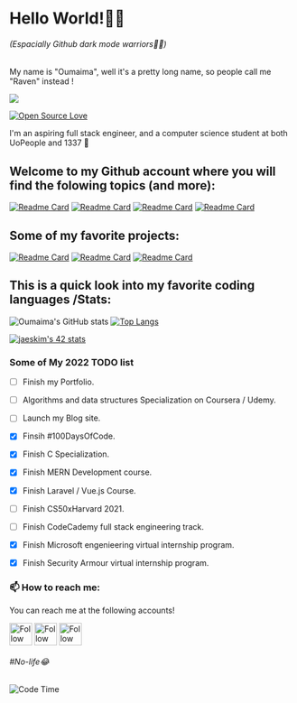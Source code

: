  <h1>Hello World!🖤💜</h1>
 <h6>(Espacially Github dark mode warriors🤗🏴)</h6>

 <p>My name is "Oumaima", well it's a pretty long name, so people call me "Raven" instead !<br><p>

 [<img src="https://github.com/Oumaimafisaoui/Oumaimafisaoui/blob/main/Raven%20(1000%20%C3%97%20500%20px)%20(1).gif"/>](https://github.com/Oumaimafisaoui/Oumaimafisaoui/blob/main/Raven%20(1000%20%C3%97%20500%20px)%20(1).gif)
  
 
 <!--![visitors](https://visitor-badge-reloaded.herokuapp.com/badge?page_id=Oumaimafisaoui&color=00cf00)!-->
 [![Open Source Love](https://badges.frapsoft.com/os/v1/open-source.svg?v=102)](https://github.com/ellerbrock/open-source-badge/)
 
 <div>
   <p>I'm an aspiring full stack engineer, and a computer science student at both UoPeople and 1337 💜</p>
 </div>
   
 <h2>Welcome to my Github account where you will find the folowing topics (and more):</h2>  
    
  [![Readme Card](https://github-readme-stats.vercel.app/api/pin/?username=Oumaimafisaoui&repo=Push_Swap42&theme=midnight-purple)](https://github.com/Oumaimafisaoui/Push_swap42)
   [![Readme Card](https://github-readme-stats.vercel.app/api/pin/?username=Oumaimafisaoui&repo=Mini-Talk-42&theme=midnight-purple)](https://github.com/Oumaimafisaoui/Mini-Talk-42)
   [![Readme Card](https://github-readme-stats.vercel.app/api/pin/?username=Oumaimafisaoui&repo=My-go-to-books-in-programming-PDF-.&theme=midnight-purple)](https://github.com/Oumaimafisaoui/My-go-to-books-in-programming-PDF-.)
   [![Readme Card](https://github-readme-stats.vercel.app/api/pin/?username=Oumaimafisaoui&repo=Uopeople-CS-Roadmap&theme=midnight-purple)](https://github.com/Oumaimafisaoui/Uopeople-CS-Roadmap)
   
  <h2>Some of my favorite projects:</h2>  
    
  [![Readme Card](https://github-readme-stats.vercel.app/api/pin/?username=Oumaimafisaoui&repo=CS50xHarvard-2021&theme=midnight-purple)](https://github.com/Oumaimafisaoui/CS50xHarvard-2021)
   [![Readme Card](https://github-readme-stats.vercel.app/api/pin/?username=Oumaimafisaoui&repo=Personal-Portfolio-Soon-&theme=midnight-purple)](https://github.com/Oumaimafisaoui/Personal-Portfolio-Soon-)
  [![Readme Card](https://github-readme-stats.vercel.app/api/pin/?username=Oumaimafisaoui&repo=Personal-Blog-Soon&theme=midnight-purple)](https://github.com/Oumaimafisaoui/Personal-Blog-Soon)  

  <h2>This is a quick look into my favorite coding languages /Stats:</h2>
 
  ![Oumaima's GitHub stats](https://github-readme-stats.vercel.app/api?username=Oumaimafisaoui&show_icons=true&theme=midnight-purple)
 [![Top Langs](https://github-readme-stats.vercel.app/api/top-langs/?username=Oumaimafisaoui&hide=Jupyter%20Notebook&layout=compact&theme=midnight-purple)](https://github.com/rahulbordoloi/github-readme-stats)

[![jaeskim's 42 stats](https://badge42.herokuapp.com/api/stats/oufisaou)](https://github.com/JaeSeoKim/badge42) 
  <h3>Some of My 2022 TODO list</h3>
 
- [ ] Finish my Portfolio.
- [ ] Algorithms and data structures Specialization on Coursera / Udemy.
- [ ] Launch my Blog site.
- [X] Finsih #100DaysOfCode.
- [X] Finish C Specialization.
- [X] Finish MERN Development course.
- [x] Finish Laravel / Vue.js Course.
- [ ] Finish CS50xHarvard 2021.
- [ ] Finish CodeCademy full stack engineering track.
- [X] Finish Microsoft engenieering virtual internship program.
- [X] Finish Security Armour virtual internship program.


 <h3>📫 How to reach me:</h3>
<p>You can reach me at the following accounts!</p>

[<img src="https://raw.githubusercontent.com/Raymo111/Raymo111/master/socials/linkedin.png" height="40em" align="center" alt="Follow Oumaimafisaoui on LinkedIn" title="Follow Oumaimafisaoui on LinkedIn"/>](https://www.linkedin.com/in/oumaima-fisaoui-5162b718a/)
 [<img src="https://raw.githubusercontent.com/Raymo111/Raymo111/master/socials/twitter.svg" height="40em" align="center" alt="Follow Oumaimafisaoui on Twitter" title="Follow Oumaimafisaoui on Twitter"/>](https://twitter.com/Oumaimafisaoui)
[<img src="https://raw.githubusercontent.com/Raymo111/Raymo111/master/socials/instagram.svg" height="40em" align="center" alt="Follow Oumaimafisaoui on Instagram" title="Follow Oumaimafisaoui on Instagram"/>](https://instagram.com/GuessCode)

 <h6>#No-life😂 </h6>
 
  ![Code Time](https://img.shields.io/endpoint?style=social&url=https://codetime-api.datreks.com/badge/1026?logoColor=dark%26project=%26recentMS=0%26showProject=false)
  
  
